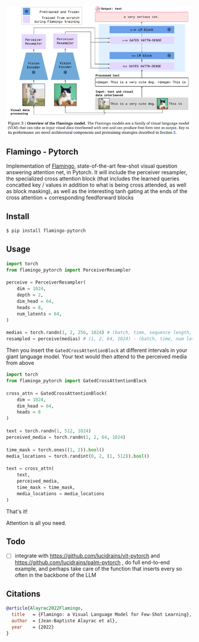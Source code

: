 <img src="./flamingo.png" width="500px"></img>

## Flamingo - Pytorch

Implementation of <a href="https://www.deepmind.com/blog/tackling-multiple-tasks-with-a-single-visual-language-model">Flamingo</a>, state-of-the-art few-shot visual question answering attention net, in Pytorch. It will include the perceiver resampler, the specialized cross attention block (that includes the learned queries concatted key / values in addition to what is being cross attended, as well as block masking), as well as the interesting tanh gating at the ends of the cross attention + corresponding feedforward blocks

## Install

```bash
$ pip install flamingo-pytorch
```

## Usage

```python
import torch
from flamingo_pytorch import PerceiverResampler

perceive = PerceiverResampler(
    dim = 1024,
    depth = 2,
    dim_head = 64,
    heads = 8,
    num_latents = 64,
)

medias = torch.randn(1, 2, 256, 1024) # (batch, time, sequence length, dimension)
resampled = perceive(medias) # (1, 2, 64, 1024) - (batch, time, num latents, dimension)
```

Then you insert the `GatedCrossAttentionBlock` at different intervals in your giant language model. Your text would then attend to the perceived media from above


```python
import torch
from flamingo_pytorch import GatedCrossAttentionBlock

cross_attn = GatedCrossAttentionBlock(
    dim = 1024,
    dim_head = 64,
    heads = 8
)

text = torch.randn(1, 512, 1024)
perceived_media = torch.randn(1, 2, 64, 1024)

time_mask = torch.ones((1, 2)).bool()
media_locations = torch.randint(0, 2, (1, 512)).bool()

text = cross_attn(
    text,
    perceived_media,
    time_mask = time_mask,
    media_locations = media_locations
)
```

That's it!

Attention is all you need.

## Todo

- [ ] integrate with  https://github.com/lucidrains/vit-pytorch and https://github.com/lucidrains/palm-pytorch , do full end-to-end example, and perhaps take care of the function that inserts every so often in the backbone of the LLM

## Citations

```bibtex
@article{Alayrac2022Flamingo,
  title   = {Flamingo: a Visual Language Model for Few-Shot Learning},
  author  = {Jean-Baptiste Alayrac et al},
  year    = {2022}
}
```

